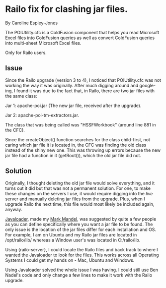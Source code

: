 
# Railo fix for clashing jar files.

By Caroline Espley-Jones

The POIUtility.cfc is a ColdFusion component that helps you read Microsoft Excel files into ColdFusion 
queries as well as convert ColdFusion queries into multi-sheet Microsoft Excel files.

Only for Railo users.

## Issue

Since the Railo upgrade (version 3 to 4), I noticed that POIUtility.cfc was not working the way it was originally. After much digging around and google-ing, I found it was due to the fact that, in Railo, there are two jar files with the same class:

Jar 1: apache-poi.jar (The new jar file, received after the upgrade).

Jar 2: apache-poi-tm-extractors.jar.

The class that was being called was "HSSFWorkbook" (around line 881 in the CFC).

Since the createObject() function searches for the class child-first, not caring which jar file it is located in, the CFC was finding the old class instead of the shiny new one. This was throwing up errors because the new jar file had a function in it (getRoot()), which the old jar file did not.


## Solution

Originally, I thought deleting the old jar file would solve everything, and it turns out it did but that was not a permanent solution. For one, to make these changes on the servers I use, it would require digging into the *live* server and manually deleting jar files from the upgrade. Plus, when I upgrade Railo the next time, this file would most likely be included again, anyway.

[Javaloader][1], made my [Mark Mandel][2], was suggested by quite a few people as you can define specifically where you want a jar file to be found. The only issue is the location of the jar files differ for each installation and OS. For example, I am on Ubuntu and my Railo jar files are located in /opt/railo/lib/ whereas a Window user's was located in C:/railo/lib.

Using {railo-server}, I could locate the Railo files and back track to where I wanted the Javaloader to look for the files. This works across all Operating Systems I could get my hands on - Mac, Ubuntu and Windows.

Using Javaloader solved the whole issue I was having. I could still use Ben Nadel's code and only change a few lines to make it work with the Railo upgrade.

[1]: https://github.com/markmandel/JavaLoader

[2]: http://www.compoundtheory.com/